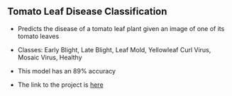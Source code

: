 ## **Tomato Leaf Disease Classification**

- Predicts the disease of a tomato leaf plant given an image of one of its tomato leaves
- Classes: Early Blight, Late Blight, Leaf Mold, Yellowleaf Curl Virus, Mosaic Virus, Healthy
- This model has an 89% accuracy

- The link to the project is [here](https://tomatoleafdisease.up.railway.app)



